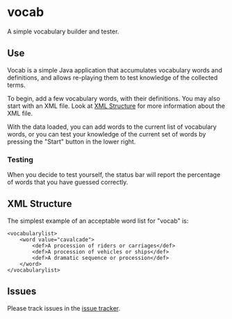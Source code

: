 # vocab

A simple vocabulary builder and tester.

## Use

Vocab is a simple Java application that accumulates vocabulary words and 
definitions, and allows re-playing them to test knowledge of the collected
terms.

To begin, add a few vocabulary words, with their definitions. You may also start
with an XML file. Look at [XML Structure](#xml-structure) for more information
about the XML file.

With the data loaded, you can add words to the current list of vocabulary words,
or you can test your knowledge of the current set of words by pressing the
"Start" button in the lower right.

### Testing

When you decide to test yourself, the status bar will report the percentage of
words that you have guessed correctly.

## XML Structure

The simplest example of an acceptable word list for "vocab" is:

    <vocabularylist>
        <word value="cavalcade">
            <def>A procession of riders or carriages</def>
            <def>A procession of vehicles or ships</def>
            <def>A dramatic sequence or procession</def>
        </word>
    </vocabularylist>

## Issues

Please track issues in the [issue tracker](https://github.com/dzwarg/vocab).